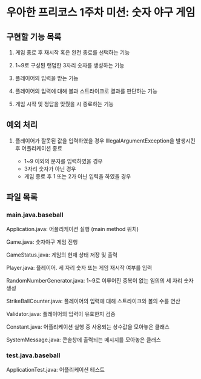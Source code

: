 # 우아한 프리코스 1주차 미션: 숫자 야구 게임

## 구현할 기능 목록

1. 게임 종료 후 재시작 혹은 완전 종료를 선택하는 기능

2. 1~9로 구성된 랜덤한 3자리 숫자를 생성하는 기능

3. 플레이어의 입력을 받는 기능

4. 플레이어의 입력에 대해 볼과 스트라이크로 결과를 판단하는 기능

5. 게임 시작 및 정답을 맞췄을 시 종료하는 기능

## 예외 처리

1. 플레이어가 잘못된 값을 입력하였을 경우 IllegalArgumentException을 발생시킨 후 어플리케이션 종료

   * 1~9 이외의 문자를 입력하였을 경우
   * 3자리 숫자가 아닌 경우
   * 게임 종료 후 1 또는 2가 아닌 입력을 하였을 경우

## 파일 목록

### main.java.baseball

   Application.java: 어플리케이션 실행 (main method 위치) 
   
   Game.java: 숫자야구 게임 진행
   
   GameStatus.java: 게임의 현재 상태 저장 및 출력
   
   Player.java: 플레이어. 세 자리 숫자 또는 게임 재시작 여부를 입력
   
   RandomNumberGenerator.java: 1~9로 이루어진 중복이 없는 임의의 세 자리 숫자 생성
   
   StrikeBallCounter.java: 플레이어의 입력에 대해 스트라이크와 볼의 수를 연산 
   
   Validator.java: 플레이어의 입력이 유효한지 검증
   
   Constant.java: 어플리케이션 실행 중 사용되는 상수값을 모아놓은 클래스
   
   SystemMessage.java: 콘솔창에 출력되는 메시지를 모아놓은 클래스

### test.java.baseball

   ApplicationTest.java: 어플리케이션 테스트